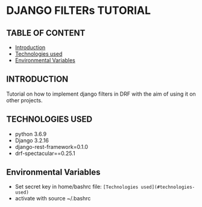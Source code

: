 # DJANGO FILTERs TUTORIAL

## TABLE OF CONTENT 
* [Introduction](#introduction)    
* [Technologies used](#technologies-used)
* [Environmental Variables](#environmental-variables)


## INTRODUCTION

Tutorial on how to implement django filters in DRF with the aim of using it on other projects.


## TECHNOLOGIES USED

* python 3.6.9
* Django 3.2.16
* django-rest-framework=0.1.0
* drf-spectacular==0.25.1

## Environmental Variables

* Set secret key in home/bashrc file: ``` [Technologies used](#technologies-used) ```
* activate with source ~/.bashrc






